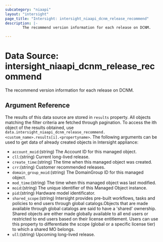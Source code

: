```yaml
---
subcategory: "niaapi"
layout: "intersight"
page_title: "Intersight: intersight_niaapi_dcnm_release_recommend"
description: |-
        The recommend version information for each release on DCNM.

---
```


# Data Source: intersight_niaapi_dcnm_release_recommend
The recommend version information for each release on DCNM.
## Argument Reference
The results of this data source are stored in `results` property.
All objects matching the filter criteria are fetched through pagination.
To access the ith object of the results obtained, use `data.intersight_niaapi_dcnm_release_recommend.<custom_name>.results[i].<propertyname>`.
The following arguments can be used to get data of already created objects in Intersight appliance:
* `account_moid`:(string) The Account ID for this managed object. 
* `cll`:(string) Current long-lived release. 
* `create_time`:(string) The time when this managed object was created. 
* `crr`:(string) Customer recommended releases. 
* `domain_group_moid`:(string) The DomainGroup ID for this managed object. 
* `mod_time`:(string) The time when this managed object was last modified. 
* `moid`:(string) The unique identifier of this Managed Object instance. 
* `pid`:(string) Hardware model identificator. 
* `shared_scope`:(string) Intersight provides pre-built workflows, tasks and policies to end users through global catalogs.Objects that are made available through global catalogs are said to have a 'shared' ownership. Shared objects are either made globally available to all end users or restricted to end users based on their license entitlement. Users can use this property to differentiate the scope (global or a specific license tier) to which a shared MO belongs. 
* `ull`:(string) Upcoming long-lived release. 
 
